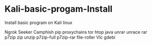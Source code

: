 # Kali-basic-progam-Install
Install basic program on Kali linux

Ngrok
Seeker
Camphish
pip
proxychains
tor 
htop
java
unrar
unrace
rar
p7zip
zip
unzip
p7zip-full
p7zip-rar
file-roller
Vlc
gdebi

